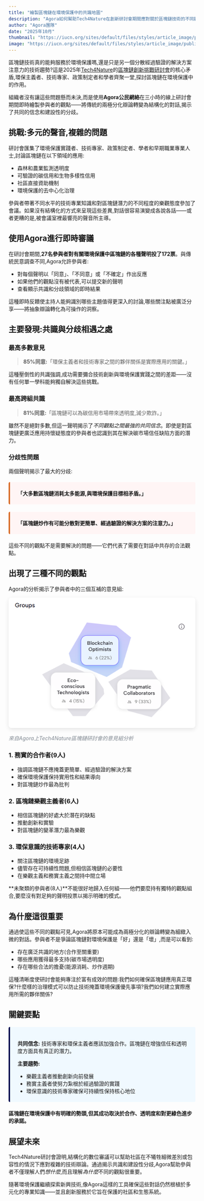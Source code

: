 ```yaml
---
title: "繪製區塊鏈在環境保護中的共識地圖"
description: "Agora如何幫助Tech4Nature在創新研討會期間應對關於區塊鏈技術的不同觀點。"
author: "Agora團隊"
date: "2025年10月"
thumbnail: "https://iucn.org/sites/default/files/styles/article_image/public/2025-08/006_flona_carajas_joao-marcos-rosac-1.jpg?h=4cc6839d&itok=2_-LFOvZ"
image: "https://iucn.org/sites/default/files/styles/article_image/public/2025-08/006_flona_carajas_joao-marcos-rosac-1.jpg?h=4cc6839d&itok=2_-LFOvZ"
---
```


區塊鏈技術真的能夠服務於環境保護嗎,還是只是另一個分散經過驗證的解決方案注意力的技術趨勢?這是2025年[Tech4Nature](https://www.tech4nature.org/)的[區塊鏈創新挑戰研討會](https://iucn.org/blog/202510/spark-spotlight-tech4nature-innovation-journey-continues-shape-conservations-future)的核心矛盾,環保主義者、技術專家、政策制定者和學者齊聚一堂,探討區塊鏈在環境保護中的作用。

組織者沒有讓這些問題懸而未決,而是使用**Agora公民網絡**在三小時的線上研討會期間即時繪製參與者的觀點——將傳統的兩極分化辯論轉變為結構化的對話,揭示了共同的信念和建設性的分歧。

## 挑戰:多元的聲音,複雜的問題

研討會匯集了環境保護實踐者、技術專家、政策制定者、學者和早期職業專業人士,討論區塊鏈在以下領域的應用:

- 森林和農業監測透明度
- 可驗證的碳信用和生物多樣性信用
- 社區直接資助機制
- 環境保護的去中心化治理

參與者帶著不同水平的技術專業知識和對區塊鏈潛力的不同程度的樂觀態度參加了會議。如果沒有結構化的方式來呈現這些差異,對話很容易演變成各說各話——或者更糟的是,被會議室裡最響亮的聲音所主導。

## 使用Agora進行即時審議

在研討會期間,**27名參與者對有關環境保護中區塊鏈的各種聲明投了172票**。與傳統民意調查不同,Agora允許參與者:

- 對每個聲明以「同意」、「不同意」或「不確定」作出反應
- 如果他們的觀點沒有被代表,可以提交新的聲明
- 查看顯示共識和分歧領域的即時結果

這種即時反饋使主持人能夠識別哪些主題值得更深入的討論,哪些關注點被廣泛分享——將抽象辯論轉化為可操作的洞察。

## 主要發現:共識與分歧相遇之處

### 最高多數意見

> **85%同意:**「環保主義者和技術專家之間的夥伴關係是實際應用的關鍵。」

這種壓倒性的共識強調,成功需要彌合技術創新與環境保護實踐之間的差距——沒有任何單一學科能夠獨自解決這些挑戰。

### 最高跨組共識

> **81%同意:**「區塊鏈可以為碳信用市場帶來透明度,減少欺詐。」

雖然不是絕對多數,但這一聲明揭示了*不同觀點之間最強的共同信念*。即使是對區塊鏈更廣泛應用持懷疑態度的參與者也認識到其在解決碳市場信任缺陷方面的潛力。

### 分歧性問題

兩個聲明揭示了最大的分歧:

<div style="background: #fff5f5; border-left: 4px solid #d96f2d; padding: 20px; margin: 20px 0; border-radius: 4px;">
  <p style="margin: 0;"><strong>「大多數區塊鏈消耗太多能源,與環境保護目標相矛盾。」</strong></p>
</div>

<div style="background: #fff5f5; border-left: 4px solid #d96f2d; padding: 20px; margin: 20px 0; border-radius: 4px;">
  <p style="margin: 0;"><strong>「區塊鏈炒作有可能分散對更簡單、經過驗證的解決方案的注意力。」</strong></p>
</div>

這些不同的觀點不是需要解決的問題——它們代表了需要在對話中共存的合法觀點。

## 出現了三種不同的觀點

Agora的分析揭示了參與者中的三個互補的意見組:

<div class="text-center my-4">
  <img src="/images/tech4nature-analysis.png" alt="Agora意見組分析顯示三個集群" class="img-fluid" style="max-width: 100%; border-radius: 8px; box-shadow: 0 4px 12px rgba(0, 0, 0, 0.1);">
  <p class="mt-2" style="font-size: 14px; color: #818992; font-style: italic;">來自Agora上Tech4Nature區塊鏈研討會的意見組分析</p>
</div>

### 1. 務實的合作者(9人)
- 強調區塊鏈不應掩蓋更簡單、經過驗證的解決方案
- 確保環境保護保持實用性和結果導向
- 對區塊鏈炒作最為批判

### 2. 區塊鏈樂觀主義者(6人)
- 相信區塊鏈的好處大於潛在的缺點
- 推動創新和實驗
- 對區塊鏈的變革潛力最為樂觀

### 3. 環保意識的技術專家(4人)
- 關注區塊鏈的環境足跡
- 儘管存在可持續性問題,但相信區塊鏈的必要性
- 在樂觀主義和務實主義之間持中間立場

**未聚類的參與者(8人)**不能很好地歸入任何組——他們要麼持有獨特的觀點組合,要麼沒有對足夠的聲明投票以揭示明確的模式。

## 為什麼這很重要

通過使這些不同的觀點可見,Agora將原本可能成為兩極分化的辯論轉變為細緻入微的對話。參與者不是爭論區塊鏈對環境保護是「好」還是「壞」,而是可以看到:

- 存在廣泛共識的地方(合作至關重要)
- 哪些應用獲得最多支持(碳市場透明度)
- 存在哪些合法的擔憂(能源消耗、炒作週期)

這種清晰度使研討會能夠專注於富有成效的問題:我們如何確保區塊鏈應用真正環保?什麼樣的治理模式可以防止技術掩蓋環境保護優先事項?我們如何建立實際應用所需的夥伴關係?

## 關鍵要點

<div style="background: #f0f9ff; border-left: 4px solid #090F53; padding: 20px; margin: 20px 0; border-radius: 4px;">
  <p style="margin-bottom: 10px;"><strong>共同信念:</strong> 技術專家和環保主義者應該加強合作。區塊鏈在增強信任和透明度方面具有真正的潛力。</p>
  <p style="margin-bottom: 10px;"><strong>主要趨勢:</strong></p>
  <ul style="margin-bottom: 0;">
    <li>樂觀主義者推動創新向前發展</li>
    <li>務實主義者使努力紮根於經過驗證的實踐</li>
    <li>環保意識的技術專家確保可持續性保持核心地位</li>
  </ul>
</div>

**區塊鏈在環境保護中有明確的勢頭,但其成功取決於合作、透明度和對更綠色進步的承諾。**

## 展望未來

Tech4Nature研討會證明,結構化的數位審議可以幫助社區在不犧牲細微差別或包容性的情況下應對複雜的技術辯論。通過揭示共識和建設性分歧,Agora幫助參與者不僅理解人們*想什麼*,而且理解*為什麼*不同的觀點很重要。

隨著環境保護繼續探索新興技術,像Agora這樣的工具確保這些對話仍然根植於多元化的專業知識——並且創新服務於它旨在保護的社區和生態系統。
